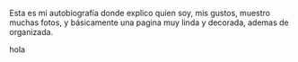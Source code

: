 Esta es mi autobiografía donde explico quien soy, mis gustos, muestro muchas fotos, y básicamente una pagina muy linda y decorada, ademas de organizada.


hola
